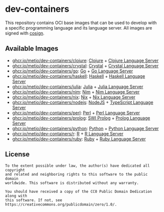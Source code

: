 # dev-containers

This repository contains OCI base images that can be used to develop with a
specific programming language and its language server. All images are signed
with [cosign](https://github.com/sigstore/cosign).

## Available Images

- [ghcr.io/metio/dev-containers/clojure](https://github.com/orgs/metio/packages/container/package/dev-containers%2Fclojure): [Clojure](https://clojure.org/) + [Clojure Language Server](https://github.com/clojure-lsp/clojure-lsp)
- [ghcr.io/metio/dev-containers/crystal](https://github.com/orgs/metio/packages/container/package/dev-containers%2Fcrystal): [Crystal](https://crystal-lang.org/) + [Crystal Language Server](https://github.com/elbywan/crystalline)
- [ghcr.io/metio/dev-containers/go](https://github.com/orgs/metio/packages/container/package/dev-containers%2Fgo): [Go](https://golang.org/) + [Go Language Server](https://github.com/golang/tools/tree/master/gopls)
- [ghcr.io/metio/dev-containers/haskell](https://github.com/orgs/metio/packages/container/package/dev-containers%2Fhaskell): [Haskell](https://www.haskell.org/) + [Haskell Language Server](https://github.com/haskell/haskell-language-server)
- [ghcr.io/metio/dev-containers/julia](https://github.com/orgs/metio/packages/container/package/dev-containers%2Fjulia): [Julia](https://julialang.org/) + [Julia Language Server](https://github.com/julia-vscode/LanguageServer.jl)
- [ghcr.io/metio/dev-containers/nim](https://github.com/orgs/metio/packages/container/package/dev-containers%2Fnim): [Nim](https://nim-lang.org/) + [Nim Language Server](https://github.com/PMunch/nimlsp)
- [ghcr.io/metio/dev-containers/nix](https://github.com/orgs/metio/packages/container/package/dev-containers%2Fnix): [Nix](https://nixos.org/) + [Nix Language Server](https://github.com/nix-community/rnix-lsp)
- [ghcr.io/metio/dev-containers/nodejs](https://github.com/orgs/metio/packages/container/package/dev-containers%2Fnodejs): [NodeJS](https://nodejs.org/) + [TypeScript Language Server](https://github.com/typescript-language-server/typescript-language-server)
- [ghcr.io/metio/dev-containers/perl](https://github.com/orgs/metio/packages/container/package/dev-containers%2Fperl): [Perl](https://www.perl.org/) + [Perl Language Server](https://github.com/FractalBoy/perl-language-server)
- [ghcr.io/metio/dev-containers/prolog](https://github.com/orgs/metio/packages/container/package/dev-containers%2Fprolog): [SWI Prolog](https://www.swi-prolog.org/) + [Prolog Language Server](https://github.com/jamesnvc/lsp_server)
- [ghcr.io/metio/dev-containers/python](https://github.com/orgs/metio/packages/container/package/dev-containers%2Fpython): [Python](https://www.python.org/) + [Python Language Server](https://github.com/python-lsp/python-lsp-server)
- [ghcr.io/metio/dev-containers/r](https://github.com/orgs/metio/packages/container/package/dev-containers%2Fr): [R](https://www.r-project.org/) + [R Language Server](https://github.com/REditorSupport/languageserver)
- [ghcr.io/metio/dev-containers/ruby](https://github.com/orgs/metio/packages/container/package/dev-containers%2Fruby): [Ruby](https://www.ruby-lang.org/) + [Ruby Language Server](https://github.com/castwide/solargraph)

## License

```
To the extent possible under law, the author(s) have dedicated all copyright
and related and neighboring rights to this software to the public domain
worldwide. This software is distributed without any warranty.

You should have received a copy of the CC0 Public Domain Dedication along with
this software. If not, see https://creativecommons.org/publicdomain/zero/1.0/.
```
